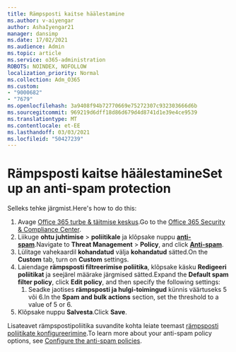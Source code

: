 ```yaml
---
title: Rämpsposti kaitse häälestamine
ms.author: v-aiyengar
author: AshaIyengar21
manager: dansimp
ms.date: 17/02/2021
ms.audience: Admin
ms.topic: article
ms.service: o365-administration
ROBOTS: NOINDEX, NOFOLLOW
localization_priority: Normal
ms.collection: Adm_O365
ms.custom:
- "9000682"
- "7679"
ms.openlocfilehash: 3a9408f94b72770669e75272307c932303666d6b
ms.sourcegitcommit: 969219d6dff18d86d679d4d8741d1e39e4ce9539
ms.translationtype: MT
ms.contentlocale: et-EE
ms.lasthandoff: 03/03/2021
ms.locfileid: "50427239"
---
```

# <a name="set-up-an-anti-spam-protection"></a><span data-ttu-id="9c851-102">Rämpsposti kaitse häälestamine</span><span class="sxs-lookup"><span data-stu-id="9c851-102">Set up an anti-spam protection</span></span>

<span data-ttu-id="9c851-103">Selleks tehke järgmist.</span><span class="sxs-lookup"><span data-stu-id="9c851-103">Here's how to do this:</span></span>

1. <span data-ttu-id="9c851-104">Avage [Office 365 turbe & täitmise keskus](https://go.microsoft.com/fwlink/p/?linkid=2077143).</span><span class="sxs-lookup"><span data-stu-id="9c851-104">Go to the [Office 365 Security & Compliance Center](https://go.microsoft.com/fwlink/p/?linkid=2077143).</span></span>
1. <span data-ttu-id="9c851-105">Liikuge **ohtu juhtimise**  >  **poliitikale** ja klõpsake nuppu **[anti-spam](https://go.microsoft.com/fwlink/p/?linkid=2077143)**.</span><span class="sxs-lookup"><span data-stu-id="9c851-105">Navigate to **Threat Management** > **Policy**, and click **[Anti-spam](https://go.microsoft.com/fwlink/p/?linkid=2077143)**.</span></span>
1. <span data-ttu-id="9c851-106">Lülitage vahekaardil **kohandatud** välja **kohandatud** sätted.</span><span class="sxs-lookup"><span data-stu-id="9c851-106">On the **Custom** tab, turn on **Custom** settings.</span></span>
1. <span data-ttu-id="9c851-107">Laiendage **rämpsposti filtreerimise poliitika**, klõpsake käsku **Redigeeri poliitikat** ja seejärel määrake järgmised sätted.</span><span class="sxs-lookup"><span data-stu-id="9c851-107">Expand the **Default spam filter policy**,  click **Edit policy**, and then specify the following settings:</span></span>
    1. <span data-ttu-id="9c851-108">Seadke jaotises **rämpsposti ja hulgi-toimingud** künnis väärtuseks 5 või 6.</span><span class="sxs-lookup"><span data-stu-id="9c851-108">In the **Spam and bulk actions** section, set the threshold to a value of 5 or 6.</span></span>
1. <span data-ttu-id="9c851-109">Klõpsake nuppu **Salvesta**.</span><span class="sxs-lookup"><span data-stu-id="9c851-109">Click **Save**.</span></span>

<span data-ttu-id="9c851-110">Lisateavet rämpspostipoliitika suvandite kohta leiate teemast [rämpsposti poliitikate konfigureerimine](https://go.microsoft.com/fwlink/?linkid=2092051).</span><span class="sxs-lookup"><span data-stu-id="9c851-110">To learn more about your anti-spam policy options, see [Configure the anti-spam policies](https://go.microsoft.com/fwlink/?linkid=2092051).</span></span>
